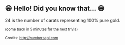 ## :smile: Hello! Did you know that... :smile:
24 is the number of carats representing 100% pure gold.

<sup>(come back in 5 minutes for the next trivia)</sup>


<sup>Credits: http://numbersapi.com</sup>
